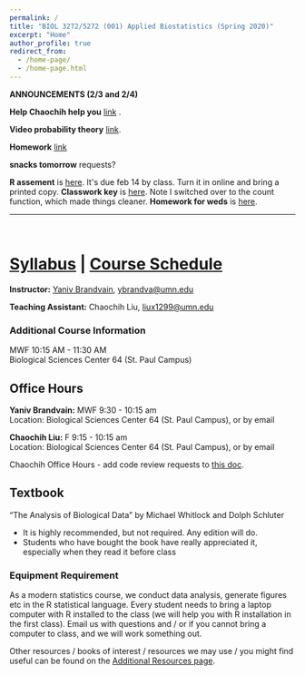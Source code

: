 ```yaml
---
permalink: /
title: "BIOL 3272/5272 (001) Applied Biostatistics (Spring 2020)"
excerpt: "Home"
author_profile: true
redirect_from:
  - /home-page/
  - /home-page.html
---
```


<!-- This is the front page (home page) of the website -->

**ANNOUNCEMENTS (2/3 and 2/4)**

**Help Chaochih help you** [link](https://canvas.umn.edu/courses/151855/discussion_topics/595514) .

**Video probability theory** [link](https://www.youtube.com/watch?v=H8LnzgQxNoM).

**Homework**  [link](https://docs.google.com/forms/d/1FYXGLfUycyJhhUD6PGvwdhxsfhLpZFNcNa5J-8wUbnE/edit)

**snacks tomorrow** requests?

**R assement** is [here](https://canvas.umn.edu/courses/151855/assignments/1003199). It's due feb 14 by class. Turn it in online and bring a printed copy.
**Classwork key** is [here](https://drive.google.com/open?id=1VneoAmjlMoHKx6WS0d32GCtts78IsxPZ). Note I switched over to the count function, which made things cleaner.
**Homework for weds** is [here](https://docs.google.com/forms/d/1FYXGLfUycyJhhUD6PGvwdhxsfhLpZFNcNa5J-8wUbnE/).

---

<p>&nbsp;</p>

# [Syllabus](https://biol3272-5272.github.io/biostats2020/syllabus/) | [Course Schedule](https://biol3272-5272.github.io/biostats2020/schedule/)

**Instructor:** [Yaniv Brandvain](https://cbs.umn.edu/contacts/yaniv-brandvain), ybrandva@umn.edu

**Teaching Assistant:** Chaochih Liu, liux1299@umn.edu

### Additional Course Information

MWF 10:15 AM - 11:30 AM<br/>
Biological Sciences Center 64 (St. Paul Campus)

## Office Hours

**Yaniv Brandvain:** MWF 9:30 - 10:15 am<br/>
Location: Biological Sciences Center 64 (St. Paul Campus), or by email

**Chaochih Liu:** F 9:15 - 10:15 am<br/>
Location: Biological Sciences Center 64 (St. Paul Campus), or by email

Chaochih Office Hours - add code review requests to [this doc](https://docs.google.com/document/d/133gwjcjJF6nAep2pu2oa2Qb3wC1K3mBxucm-1HmA5Xo/edit?usp=sharing).

## Textbook

“The Analysis of Biological Data” by Michael Whitlock and Dolph Schluter

- It is highly recommended, but not required. Any edition will do.
- Students who have bought the book have really appreciated it, especially when they read it before class

### Equipment Requirement

As a modern statistics course, we conduct data analysis, generate figures etc in the R statistical language. Every student needs to bring a laptop computer with R installed to the class (we will help you with R installation in the first class). Email us with questions and / or if you cannot bring a computer to class, and we will work something out.

Other resources / books of interest / resources we may use / you might find useful can be found on the [Additional Resources page](https://biol3272-5272.github.io/biostats2020/resources/).
